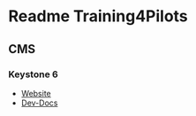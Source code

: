 # Readme Training4Pilots

## CMS

### Keystone 6

-   [Website](https://keystonejs.com/)
-   [Dev-Docs](https://keystonejs.com/docs)
